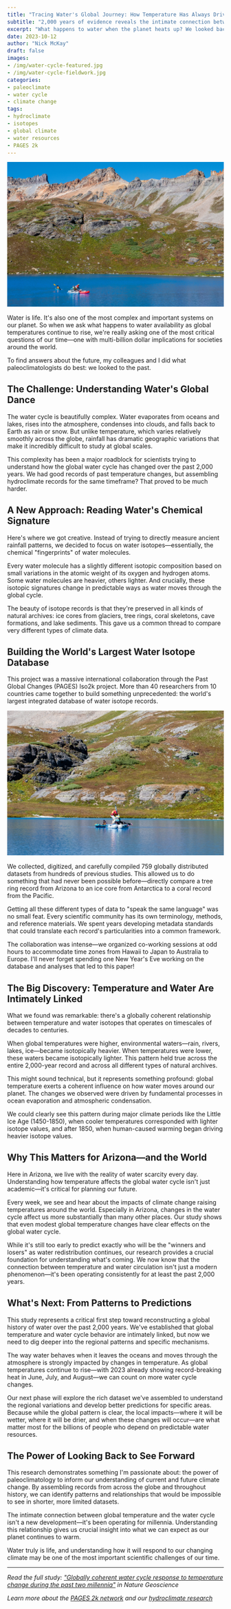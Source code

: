 ```yaml
---
title: "Tracing Water's Global Journey: How Temperature Has Always Driven Earth's Water Cycle"
subtitle: "2,000 years of evidence reveals the intimate connection between global temperature and water circulation"
excerpt: "What happens to water when the planet heats up? We looked back 2,000 years to find out—and the answer has major implications for our warming world."
date: 2023-10-12
author: "Nick McKay"
draft: false
images:
- /img/water-cycle-featured.jpg
- /img/water-cycle-fieldwork.jpg
categories:
- paleoclimate
- water cycle
- climate change
tags:
- hydroclimate
- isotopes
- global climate
- water resources
- PAGES 2k
---
```


![Water cycle research](/img/water-cycle-featured.jpg)

Water is life. It's also one of the most complex and important systems on our planet. So when we ask what happens to water availability as global temperatures continue to rise, we're really asking one of the most critical questions of our time—one with multi-billion dollar implications for societies around the world.

To find answers about the future, my colleagues and I did what paleoclimatologists do best: we looked to the past.

## The Challenge: Understanding Water's Global Dance

The water cycle is beautifully complex. Water evaporates from oceans and lakes, rises into the atmosphere, condenses into clouds, and falls back to Earth as rain or snow. But unlike temperature, which varies relatively smoothly across the globe, rainfall has dramatic geographic variations that make it incredibly difficult to study at global scales.

This complexity has been a major roadblock for scientists trying to understand how the global water cycle has changed over the past 2,000 years. We had good records of past temperature changes, but assembling hydroclimate records for the same timeframe? That proved to be much harder.

## A New Approach: Reading Water's Chemical Signature

Here's where we got creative. Instead of trying to directly measure ancient rainfall patterns, we decided to focus on water isotopes—essentially, the chemical "fingerprints" of water molecules.

Every water molecule has a slightly different isotopic composition based on small variations in the atomic weight of its oxygen and hydrogen atoms. Some water molecules are heavier, others lighter. And crucially, these isotopic signatures change in predictable ways as water moves through the global cycle.

The beauty of isotope records is that they're preserved in all kinds of natural archives: ice cores from glaciers, tree rings, coral skeletons, cave formations, and lake sediments. This gave us a common thread to compare very different types of climate data.

## Building the World's Largest Water Isotope Database

This project was a massive international collaboration through the Past Global Changes (PAGES) Iso2k project. More than 40 researchers from 10 countries came together to build something unprecedented: the world's largest integrated database of water isotope records.

![Fieldwork collecting samples](/img/water-cycle-fieldwork.jpg)

We collected, digitized, and carefully compiled 759 globally distributed datasets from hundreds of previous studies. This allowed us to do something that had never been possible before—directly compare a tree ring record from Arizona to an ice core from Antarctica to a coral record from the Pacific.

Getting all these different types of data to "speak the same language" was no small feat. Every scientific community has its own terminology, methods, and reference materials. We spent years developing metadata standards that could translate each record's particularities into a common framework.

The collaboration was intense—we organized co-working sessions at odd hours to accommodate time zones from Hawaii to Japan to Australia to Europe. I'll never forget spending one New Year's Eve working on the database and analyses that led to this paper!

## The Big Discovery: Temperature and Water Are Intimately Linked

What we found was remarkable: there's a globally coherent relationship between temperature and water isotopes that operates on timescales of decades to centuries.

When global temperatures were higher, environmental waters—rain, rivers, lakes, ice—became isotopically heavier. When temperatures were lower, these waters became isotopically lighter. This pattern held true across the entire 2,000-year record and across all different types of natural archives.

This might sound technical, but it represents something profound: global temperature exerts a coherent influence on how water moves around our planet. The changes we observed were driven by fundamental processes in ocean evaporation and atmospheric condensation.

We could clearly see this pattern during major climate periods like the Little Ice Age (1450-1850), when cooler temperatures corresponded with lighter isotope values, and after 1850, when human-caused warming began driving heavier isotope values.

## Why This Matters for Arizona—and the World

Here in Arizona, we live with the reality of water scarcity every day. Understanding how temperature affects the global water cycle isn't just academic—it's critical for planning our future.

Every week, we see and hear about the impacts of climate change raising temperatures around the world. Especially in Arizona, changes in the water cycle affect us more substantially than many other places. Our study shows that even modest global temperature changes have clear effects on the global water cycle.

While it's still too early to predict exactly who will be the "winners and losers" as water redistribution continues, our research provides a crucial foundation for understanding what's coming. We now know that the connection between temperature and water circulation isn't just a modern phenomenon—it's been operating consistently for at least the past 2,000 years.

## What's Next: From Patterns to Predictions

This study represents a critical first step toward reconstructing a global history of water over the past 2,000 years. We've established that global temperature and water cycle behavior are intimately linked, but now we need to dig deeper into the regional patterns and specific mechanisms.

The way water behaves when it leaves the oceans and moves through the atmosphere is strongly impacted by changes in temperature. As global temperatures continue to rise—with 2023 already showing record-breaking heat in June, July, and August—we can count on more water cycle changes.

Our next phase will explore the rich dataset we've assembled to understand the regional variations and develop better predictions for specific areas. Because while the global pattern is clear, the local impacts—where it will be wetter, where it will be drier, and when these changes will occur—are what matter most for the billions of people who depend on predictable water resources.

## The Power of Looking Back to See Forward

This research demonstrates something I'm passionate about: the power of paleoclimatology to inform our understanding of current and future climate change. By assembling records from across the globe and throughout history, we can identify patterns and relationships that would be impossible to see in shorter, more limited datasets.

The intimate connection between global temperature and the water cycle isn't a new development—it's been operating for millennia. Understanding this relationship gives us crucial insight into what we can expect as our planet continues to warm.

Water truly is life, and understanding how it will respond to our changing climate may be one of the most important scientific challenges of our time.

---

*Read the full study: ["Globally coherent water cycle response to temperature change during the past two millennia"](https://doi.org/10.1038/s41561-023-01291-3) in Nature Geoscience*

*Learn more about the [PAGES 2k network](http://pastglobalchanges.org/2k) and our [hydroclimate research](/research/paleoclimate-synthesis/)*
